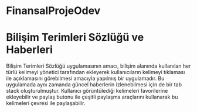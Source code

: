 # FinansalProjeOdev
# Bilişim Terimleri Sözlüğü ve Haberleri

Bilişim Terimleri Sözlüğü uygulamasının amacı, bilişim alanında kullanılan her türlü kelimeyi yönetici tarafından ekleyerek kullanıcıların kelimeyi tıklaması ile açıklamasını görebilmesi amacıyla yapılmış bir uygulamadır. Bu uygulamada aynı zamanda güncel haberlerin izlenebilmesi için de bir tab stack oluşturulmuştur. Kullanıcı görüntülediği kelimeleri favorilerine ekleyebilir ve paylaş butonu ile çeşitli paylaşma araçlarını kullanarak bu kelimeleri çevresi ile paylaşabilir.
